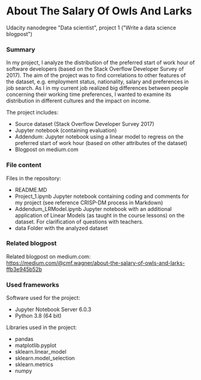 # About The Salary Of Owls And Larks

Udacity nanodegree "Data scientist", project 1 ("Write a data science blogpost")

### Summary

In my project, I analyze the distribution of the preferred start of work hour of software developers (based on the Stack Overflow Developer Survey of 2017).
The aim of the project was to find correlations to other features of the dataset, e.g. employment status, nationality, salary and preferences in job search.
As I in my current job realized big differences between people concerning their working time preferences, I wanted to examine its distribution in different cultures and the impact on income. 

The project includes:
* Source dataset (Stack Overflow Developer Survey 2017)
* Jupyter notebook (containing evaluation)
* Addendum: Jupyter notebook using a linear model to regress on the preferred start of work hour (based on other attributes of the dataset)
* Blogpost on medium.com

### File content

Files in the repository:
- README.MD
- Project_1.ipynb			Jupyter notebook containing coding and comments for my project (see reference CRISP-DM process in Markdown)
- Addendum_LRModel.ipynb	Jupyter notebook with an additional application of Linear Models (as taught in the course lessons) on the dataset. For clarification of questions with teachers. 
- data						Folder with the analyzed dataset

### Related blogpost

Related blogpost on medium.com:
https://medium.com/@cmf.wagner/about-the-salary-of-owls-and-larks-ffb3e945b52b

### Used frameworks

Software used for the project:
- Jupyter Notebook Server 6.0.3
- Python 3.8 (64 bit)

Libraries used in the project:
- pandas
- matplotlib.pyplot
- sklearn.linear_model
- sklearn.model_selection
- sklearn.metrics
- numpy





